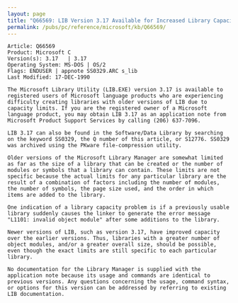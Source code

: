 ```yaml
---
layout: page
title: "Q66569: LIB Version 3.17 Available for Increased Library Capacity"
permalink: /pubs/pc/reference/microsoft/kb/Q66569/
---
```


	Article: Q66569
	Product: Microsoft C
	Version(s): 3.17   | 3.17
	Operating System: MS-DOS | OS/2
	Flags: ENDUSER | appnote SS0329.ARC s_lib
	Last Modified: 17-DEC-1990
	
	The Microsoft Library Utility (LIB.EXE) version 3.17 is available to
	registered users of Microsoft language products who are experiencing
	difficulty creating libraries with older versions of LIB due to
	capacity limits. If you are the registered owner of a Microsoft
	language product, you may obtain LIB 3.17 as an application note from
	Microsoft Product Support Services by calling (206) 637-7096.
	
	LIB 3.17 can also be found in the Software/Data Library by searching
	on the keyword SS0329, the Q number of this article, or S12776. SS0329
	was archived using the PKware file-compression utility.
	
	Older versions of the Microsoft Library Manager are somewhat limited
	as far as the size of a library that can be created or the number of
	modules or symbols that a library can contain. These limits are not
	specific because the actual limits for any particular library are the
	result of a combination of factors including the number of modules,
	the number of symbols, the page size used, and the order in which
	items are added to the library.
	
	One indication of a library capacity problem is if a previously usable
	library suddenly causes the linker to generate the error message
	"L1101: invalid object module" after some additions to the library.
	
	Newer versions of LIB, such as version 3.17, have improved capacity
	over the earlier versions. Thus, libraries with a greater number of
	object modules, and/or a greater overall size, should be possible,
	even though the exact limits are still specific to each particular
	library.
	
	No documentation for the Library Manager is supplied with the
	application note because its usage and commands are identical to
	previous versions. Any questions concerning the usage, command syntax,
	or options for this version can be addressed by referring to existing
	LIB documentation.
